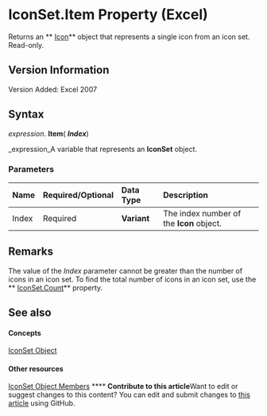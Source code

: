 
# IconSet.Item Property (Excel)

Returns an  ** [Icon](99dd63ab-2981-aab7-cfe8-7e47fe911281.md)** object that represents a single icon from an icon set. Read-only.


## Version Information

Version Added: Excel 2007 


## Syntax

 _expression_. **Item**( **_Index_**)

 _expression_A variable that represents an  **IconSet** object.


### Parameters



|**Name**|**Required/Optional**|**Data Type**|**Description**|
|:-----|:-----|:-----|:-----|
|Index|Required| **Variant**|The index number of the  **Icon** object.|

## Remarks

The value of the  _Index_ parameter cannot be greater than the number of icons in an icon set. To find the total number of icons in an icon set, use the ** [IconSet.Count](68ec72cf-855e-37c1-e9a6-e5eb70ecc4a8.md)** property.


## See also


#### Concepts


 [IconSet Object](d6b407cf-424e-529a-ee83-0b0b09598b53.md)
#### Other resources


 [IconSet Object Members](2614b2c7-0914-f804-9741-2c382a8258c8.md)
****   **Contribute to this article**Want to edit or suggest changes to this content? You can edit and submit changes to  [this article](https://github.com/jhershey00/VBA_Excel_Test/OpenXMLCon/articles/4208ddeb-dedb-3d96-c705-adddfcd9a2fe.md) using GitHub.

